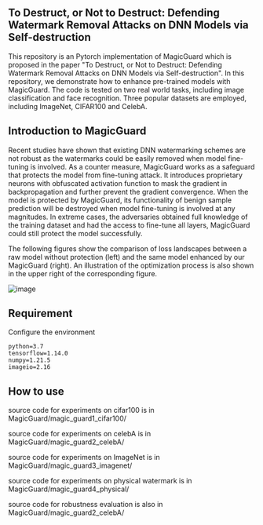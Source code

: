 ## To Destruct, or Not to Destruct: Defending Watermark Removal Attacks on DNN Models via Self-destruction
This repository is an Pytorch implementation of MagicGuard which is proposed in the paper "To Destruct, or Not to Destruct: Defending Watermark Removal Attacks on DNN Models via Self-destruction". In this repository, we demonstrate how to enhance pre-trained models with MagicGuard. The code is tested on two real world tasks, including image classification and face recognition. Three popular datasets are employed, including ImageNet, CIFAR100 and CelebA. 


## Introduction to MagicGuard
Recent studies have shown that existing DNN watermarking schemes are not robust as the watermarks could be easily removed when model fine-tuning is involved. As a counter measure, MagicGuard works as a safeguard that protects the model from fine-tuning attack. It introduces proprietary neurons with obfuscated activation function to mask the gradient in backpropagation and further prevent the gradient convergence. When the model is protected by MagicGuard, its functionality of benign sample prediction will be destroyed when model fine-tuning is involved at any magnitudes. In extreme cases, the adversaries obtained full knowledge of the training dataset and had the access to fine-tune all layers, MagicGuard could still protect the model successfully. 

The following figures show the comparison of loss landscapes between a raw model without protection (left) and the same model enhanced by our MagicGuard (right). An illustration of the optimization process is also shown in the upper right of the corresponding figure. 

![image](https://github.com/progrobe/MagicGuard/assets/67232034/4a741a4d-f953-4ba7-9785-b1e421561db0)

## Requirement

Configure the environment

```
python=3.7
tensorflow=1.14.0
numpy=1.21.5
imageio=2.16
```

## How to use

source code for experiments on cifar100 is in MagicGuard/magic_guard1_cifar100/  

source code for experiments on celebA is in MagicGuard/magic_guard2_celebA/  

source code for experiments on ImageNet is in MagicGuard/magic_guard3_imagenet/  

source code for experiments on physical watermark is in MagicGuard/magic_guard4_physical/  

source code for robustness evaluation is also in MagicGuard/magic_guard2_celebA/  

